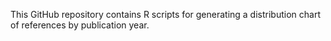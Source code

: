 This GitHub repository contains R scripts for generating a distribution chart of references by publication year.
